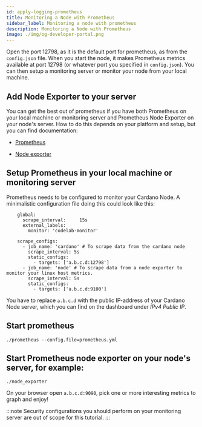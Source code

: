 ```yaml
---
id: apply-logging-prometheus
title: Monitoring a Node with Prometheus
sidebar_label: Monitoring a node with prometheus
description: Monitoring a Node with Prometheus
image: ./img/og-developer-portal.png
---
```


Open the port 12798, as it is the default port for prometheus, as from the `config.json` file.
When you start the node, it makes Prometheus metrics available at port 12798 (or whatever port you specified in `config.json`). You can then setup a monitoring server or monitor your node from your local machine.

## Add Node Exporter to your server
You can get the best out of prometheus if you have both Prometheus on your local machine or monitoring server and Prometheus Node Exporter on your node's server. How to do this depends on your platform and setup, but you can find documentation:

   * [Prometheus](https://prometheus.io/docs/prometheus/latest/getting_started/)

   * [Node exporter](https://prometheus.io/docs/guides/node-exporter/)

## Setup Prometheus in your local machine or monitoring server
Prometheus needs to be configured to monitor your Cardano Node. A minimalistic configuration file doing this could look like this:

        global:
          scrape_interval:     15s
          external_labels:
            monitor: 'codelab-monitor'

        scrape_configs:
          - job_name: 'cardano' # To scrape data from the cardano node
            scrape_interval: 5s
            static_configs:
              - targets: ['a.b.c.d:12798']
          - job_name: 'node' # To scrape data from a node exporter to monitor your linux host metrics.
            scrape_interval: 5s
            static_configs:
              - targets: ['a.b.c.d:9100']


You have to replace `a.b.c.d` with the public IP-address of your Cardano Node server, which you can find on the dashboard under _IPv4 Public IP_.

## Start prometheus

    ./prometheus --config.file=prometheus.yml

## Start Prometheus node exporter on your node's server, for example:

    ./node_exporter

On your browser open `a.b.c.d:9090`, pick one or more interesting metrics to graph and enjoy!

:::note
Security configurations you should perform on your monitoring server are out of scope for this tutorial.
:::
